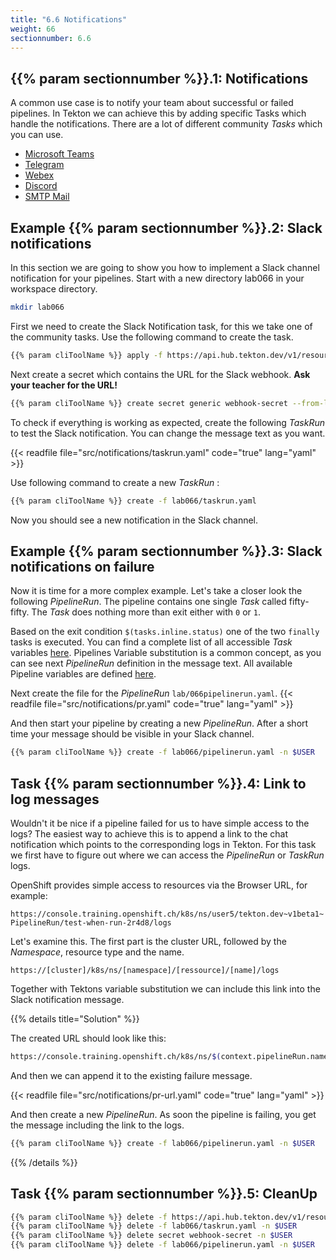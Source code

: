 ```yaml
---
title: "6.6 Notifications"
weight: 66
sectionnumber: 6.6
---
```



## {{% param sectionnumber %}}.1: Notifications

A common use case is to notify your team about successful or failed pipelines. In Tekton we can achieve this by adding specific Tasks which handle the notifications. There are a lot of different community *Tasks* which you can use.

* [Microsoft Teams](https://github.com/tektoncd/catalog/tree/main/task/send-to-microsoft-teams/0.1)
* [Telegram](https://github.com/tektoncd/catalog/tree/main/task/send-to-telegram/0.1)
* [Webex](https://github.com/tektoncd/catalog/tree/main/task/send-to-webex-room/0.1)
* [Discord](https://github.com/tektoncd/catalog/tree/main/task/send-to-webhook-discord/0.1)
* [SMTP Mail](https://github.com/tektoncd/catalog/tree/main/task/sendmail)


## Example {{% param sectionnumber %}}.2: Slack notifications

In this section we are going to show you how to implement a Slack channel notification for your pipelines.
Start with a new directory lab066 in your workspace directory.

```bash
mkdir lab066
```

First we need to create the Slack Notification task, for this we take one of the community tasks. Use the following command to create the task.

```bash
{{% param cliToolName %}} apply -f https://api.hub.tekton.dev/v1/resource/tekton/task/send-to-webhook-slack/0.1/raw -n $USER
```

Next create a secret which contains the URL for the Slack webhook. **Ask your teacher for the URL!**

```bash
{{% param cliToolName %}} create secret generic webhook-secret --from-literal=url=<ask your teacher for url> -n $USER
```

To check if everything is working as expected, create the following *TaskRun* to test the Slack notification.
You can change the message text as you want.

{{< readfile file="src/notifications/taskrun.yaml"  code="true" lang="yaml"  >}}

Use following command to create a new *TaskRun* :

```bash
{{% param cliToolName %}} create -f lab066/taskrun.yaml
```

Now you should see a new notification in the Slack channel.


## Example {{% param sectionnumber %}}.3: Slack notifications on failure

Now it is time for a more complex example. Let's take a closer look the following *PipelineRun*.
The pipeline contains one single *Task* called fifty-fifty. The *Task* does nothing more than exit either with `0` or `1`.

Based on the exit condition `$(tasks.inline.status)` one of the two `finally` tasks is executed.
You can find a complete list of all accessible *Task* variables [here](https://tekton.dev/docs/pipelines/variables/#variables-available-in-a-task).
Pipelines Variable substitution is a common concept, as you can see next *PipelineRun* definition in the message text. All available Pipeline variables are defined [here](https://tekton.dev/docs/pipelines/variables/#variables-available-in-a-pipeline).

Next create the file for the *PipelineRun* `lab/066pipelinerun.yaml`.
{{< readfile file="src/notifications/pr.yaml" code="true" lang="yaml"  >}}

And then start your pipeline by creating a new *PipelineRun*. After a short time your message should be visible in your Slack channel.
```bash
{{% param cliToolName %}} create -f lab066/pipelinerun.yaml -n $USER
```


## Task {{% param sectionnumber %}}.4: Link to log messages

Wouldn't it be nice if a pipeline failed for us to have simple access to the logs?
The easiest way to achieve this is to append a link to the chat notification which points to the corresponding logs in Tekton.
For this task we first have to figure out  where we can access the *PipelineRun* or *TaskRun* logs.

OpenShift provides simple access to resources via the Browser URL, for example:

`https://console.training.openshift.ch/k8s/ns/user5/tekton.dev~v1beta1~PipelineRun/test-when-run-2r4d8/logs`

Let's examine this. The first part is the cluster URL, followed by the *Namespace*, resource type and the name.

`https://[cluster]/k8s/ns/[namespace]/[ressource]/[name]/logs`

Together with Tektons variable substitution we can include this link into the Slack notification message.

{{% details title="Solution" %}}

The created URL should look like this:

```bash
https://console.training.openshift.ch/k8s/ns/$(context.pipelineRun.namespace)/tekton.dev~v1beta1~PipelineRun/$(context.pipelineRun.name)/logs
```

And then we can append it to the existing failure message.

{{< readfile file="src/notifications/pr-url.yaml"  code="true" lang="yaml"  >}}

And then create a new *PipelineRun*. As soon the pipeline is failing, you get the message including the link to the logs.
```bash
{{% param cliToolName %}} create -f lab066/pipelinerun.yaml -n $USER
```

{{% /details %}}


## Task {{% param sectionnumber %}}.5: CleanUp

```bash
{{% param cliToolName %}} delete -f https://api.hub.tekton.dev/v1/resource/tekton/task/send-to-webhook-slack/0.1/raw -n $USER
{{% param cliToolName %}} delete -f lab066/taskrun.yaml -n $USER
{{% param cliToolName %}} delete secret webhook-secret -n $USER
{{% param cliToolName %}} delete -f lab066/pipelinerun.yaml -n $USER
```
